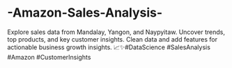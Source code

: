 # -Amazon-Sales-Analysis-
Explore sales data from Mandalay, Yangon, and Naypyitaw. Uncover trends, top products, and key customer insights. Clean data and add features for actionable business growth insights. 📈✨#DataScience #SalesAnalysis #Amazon #CustomerInsights
